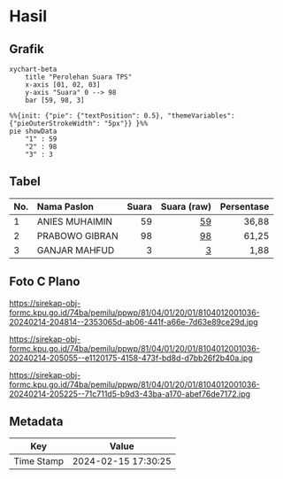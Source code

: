 # Hasil

## Grafik

```mermaid
xychart-beta
    title "Perolehan Suara TPS"
    x-axis [01, 02, 03]
    y-axis "Suara" 0 --> 98
    bar [59, 98, 3]
```

```mermaid
%%{init: {"pie": {"textPosition": 0.5}, "themeVariables": {"pieOuterStrokeWidth": "5px"}} }%%
pie showData
    "1" : 59
    "2" : 98
    "3" : 3
```

## Tabel

| No. | Nama Paslon    | Suara | Suara (raw) | Persentase |
|:--- |:-------------- | -----:| -----------:| ----------:|
| 1   | ANIES MUHAIMIN | 59    | [59][p-1]   | 36,88      |
| 2   | PRABOWO GIBRAN | 98    | [98][p-2]   | 61,25      |
| 3   | GANJAR MAHFUD  | 3     | [3][p-3]    | 1,88       |


[p-1]: https://github.com/gigit-pemilu/pemilu-2024-81-maluku/blob/main/pilpres/hitung-suara/sub/81-maluku/sub/04-buru/sub/01-namlea/sub/2001-namlea/sub/036-tps/sub/paslon-1.txt
[p-2]: https://github.com/gigit-pemilu/pemilu-2024-81-maluku/blob/main/pilpres/hitung-suara/sub/81-maluku/sub/04-buru/sub/01-namlea/sub/2001-namlea/sub/036-tps/sub/paslon-2.txt
[p-3]: https://github.com/gigit-pemilu/pemilu-2024-81-maluku/blob/main/pilpres/hitung-suara/sub/81-maluku/sub/04-buru/sub/01-namlea/sub/2001-namlea/sub/036-tps/sub/paslon-3.txt

## Foto C Plano

https://sirekap-obj-formc.kpu.go.id/74ba/pemilu/ppwp/81/04/01/20/01/8104012001036-20240214-204814--2353065d-ab06-441f-a66e-7d63e89ce29d.jpg

https://sirekap-obj-formc.kpu.go.id/74ba/pemilu/ppwp/81/04/01/20/01/8104012001036-20240214-205055--e1120175-4158-473f-bd8d-d7bb26f2b40a.jpg

https://sirekap-obj-formc.kpu.go.id/74ba/pemilu/ppwp/81/04/01/20/01/8104012001036-20240214-205225--71c711d5-b9d3-43ba-a170-abef76de7172.jpg


## Metadata

| Key        | Value               |
| ---------- | ------------------- |
| Time Stamp | 2024-02-15 17:30:25 |



